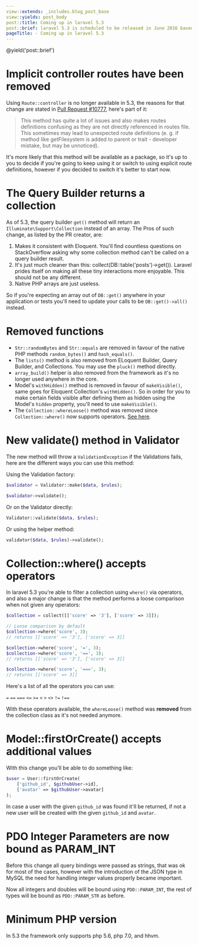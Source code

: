 ```yaml
---
view::extends: _includes.blog_post_base
view::yields: post_body
post::title: Coming up in laravel 5.3
post::brief: laravel 5.3 is scheduled to be released in June 2016 based on a proposed release schedule, this post is a list of all the things you can expect in this release.
pageTitle: - Coming up in laravel 5.3
---
```

@yield('post::brief')

# Implicit controller routes have been removed
Using `Route::controller` is no longer available in 5.3, the reasons for that change are stated in [Pull Request #10777](https://github.com/laravel/framework/pull/10777), here's part of it:

> This method has quite a lot of issues and also makes routes definitions confusing as they are not directly referenced in routes file. This sometimes may lead to unexpected route definitions (e. g. if method like getFilesystem is added to parent or trait - developer mistake, but may be unnoticed).

It's more likely that this method will be available as a package, so it's up to you to decide if you're going to keep using it or switch to using explicit route definitions, however if you decided to switch it's better to start now.

# The Query Builder returns a collection
As of 5.3, the query builder `get()` method will return an `Illuminate\Support\Collection` instead of an array. The Pros of such change, as listed by the PR creator, are:

1. Makes it consistent with Eloquent. You'll find countless questions on StackOverflow asking why some collection method can't be called on a query builder result.
2. It's just much cleaner than this: collect(DB::table('posts')->get()). Laravel prides itself on making all these tiny interactions more enjoyable. This should not be any different.
3. Native PHP arrays are just useless.

So if you're expecting an array out of `DB::get()` anywhere in your application or tests you'll need to update your calls to be `DB::get()->all()` instead.

# Removed functions
- `Str::randomBytes` and `Str::equals` are removed in favour of the native PHP methods `random_bytes()` and `hash_equals()`.
- The `lists()` method is also removed from ELoquent Builder, Query Builder, and Collections. You may use the `pluck()` method directly.
- `array_build()` helper is also removed from the framework as it's no longer used anywhere in the core.
- Model's `withHidden()` method is removed in favour of `makeVisible()`, same goes for Eloquent Collection's `withHidden()`. So in order for you to make certain fields visible after defining them as hidden using the Model's `hidden` property, you'll need to use `makeVisible()`.
- The `Collection::whereLoose()` method was removed since `Collection::where()` now supports operators. [See here](collection-where-operators).

# New validate() method in Validator
The new method will throw a `ValidationException` if the Validations fails, here are the different ways you can use this method:

Using the Validation factory:

```php
$validator = Validator::make($data, $rules);

$validator->validate();
```

Or on the Validator directly:

```php
Validator::validate($data, $rules);
```

Or using the helper method:

```php
validator($data, $rules)->validate();
```

<a name="collection-where-operators"></a>
# Collection::where() accepts operators
In laravel 5.3 you're able to filter a collection using `where()` via operators, and also a major change is that the method performs a loose comparison when not given any operators:

```php
$collection = collect([['score' => '3'], ['score' => 3]]);

// Loose comparison by default
$collection->where('score', 3);
// returns [['score' => '3'], ['score' => 3]]

$collection->where('score', '=', 3);
$collection->where('score', '==', 3);
// returns [['score' => '3'], ['score' => 3]]

$collection->where('score', '===', 3);
// returns [['score' => 3]]
```

Here's a list of all the operators you can use:

`=` `==` `===` `<=` `>=` `<` `>` `<>` `!=` `!==`

With these operators available, the `whereLoose()` method was **removed** from the collection class as it's not needed anymore.

# Model::firstOrCreate() accepts additional values
With this change you'll be able to do something like:

```php
$user = User::firstOrCreate(
	['github_id', $githubUser->id], 
	['avatar' => $githubUser->avatar]
);
```

In case a user with the given `github_id` was found it'll be returned, if not a new user will be created with the given `github_id` and `avatar`.

# PDO Integer Parameters are now bound as PARAM_INT
Before this change all query bindings were passed as strings, that was ok for most of the cases, however with the introduction of the JSON type in MySQL the need for handling integer values properly became important.

Now all integers and doubles will be bound using `PDO::PARAM_INT`, the rest of types will be bound as `PDO::PARAM_STR` as before.


# Minimum PHP version
In 5.3 the framework only supports php 5.6, php 7.0, and hhvm.